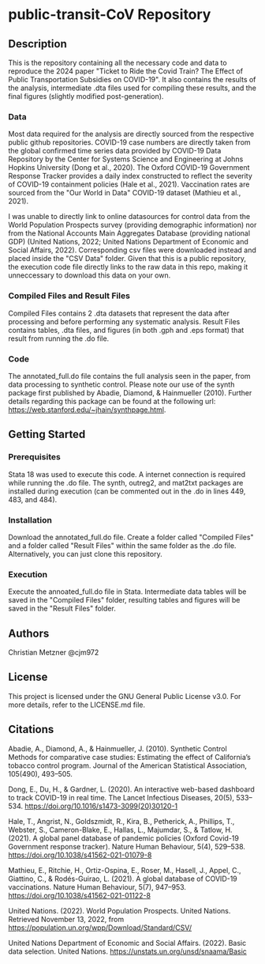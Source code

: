 # public-transit-CoV Repository

## Description
This is the repository containing all the necessary code and data to reproduce the 2024 paper "Ticket to Ride the Covid Train? The Effect of Public Transportation Subsidies on COVID-19". It also contains the results of the analysis, intermediate .dta files used for compiling these results, and the final figures (slightly modified post-generation).

### Data
Most data required for the analysis are directly sourced from the respective public github repositories. COVID-19 case numbers are directly taken from the global confirmed time series data provided by COVID-19 Data Repository by the Center for Systems Science and Engineering at Johns Hopkins University (Dong et al., 2020). The Oxford COVID-19 Government Response Tracker provides a daily index constructed to reflect the severity of COVID-19 containment policies (Hale et al., 2021). Vaccination rates are sourced from the "Our World in Data" COVID-19 dataset (Mathieu et al., 2021).

I was unable to directly link to online datasources for control data from the World Population Prospects survey (providing demographic information) nor from the National Accounts Main Aggregates Database (providing national GDP) (United Nations, 2022; United Nations Department of Economic and Social Affairs, 2022). Corresponding csv files were downloaded instead and placed inside the "CSV Data" folder. Given that this is a public repository, the execution code file directly links to the raw data in this repo, making it unneccessary to download this data on your own.

### Compiled Files and Result Files
Compiled Files contains 2 .dta datasets that represent the data after processing and before performing any systematic analysis. Result Files contains tables, .dta files, and figures (in both .gph and .eps format) that result from running the .do file.

### Code
The annotated_full.do file contains the full analysis seen in the paper, from data processing to synthetic control. Please note our use of the synth package first published by Abadie, Diamond, & Hainmueller (2010). Further details regarding this package can be found at the following url: https://web.stanford.edu/~jhain/synthpage.html.

## Getting Started

### Prerequisites
Stata 18 was used to execute this code. A internet connection is required while running the .do file. The synth, outreg2, and mat2txt packages are installed during execution (can be commented out in the .do in lines 449, 483, and 484).

### Installation
Download the annotated_full.do file. Create a folder called "Compiled Files" and a folder called "Result Files" within the same folder as the .do file. Alternatively, you can just clone this repository.

### Execution
Execute the annoated_full.do file in Stata. Intermediate data tables will be saved in the "Compiled Files" folder, resulting tables and figures will be saved in the "Result Files" folder.

## Authors
Christian Metzner
@cjm972

## License
This project is licensed under the GNU General Public License v3.0. For more details, refer to the LICENSE.md file.

## Citations

Abadie, A., Diamond, A., & Hainmueller, J. (2010). Synthetic Control Methods for comparative case studies: Estimating the effect of California’s tobacco control program. Journal of the American Statistical Association, 105(490), 493–505.

Dong, E., Du, H., & Gardner, L. (2020). An interactive web-based dashboard to track COVID-19 in real time. The Lancet Infectious Diseases, 20(5), 533–534. https://doi.org/10.1016/s1473-3099(20)30120-1

Hale, T., Angrist, N., Goldszmidt, R., Kira, B., Petherick, A., Phillips, T., Webster, S., Cameron-Blake, E., Hallas, L., Majumdar, S., & Tatlow, H. (2021). A global panel database of pandemic policies (Oxford Covid-19 Government response tracker). Nature Human Behaviour, 5(4), 529–538. https://doi.org/10.1038/s41562-021-01079-8

Mathieu, E., Ritchie, H., Ortiz-Ospina, E., Roser, M., Hasell, J., Appel, C., Giattino, C., & Rodés-Guirao, L. (2021). A global database of COVID-19 vaccinations. Nature Human Behaviour, 5(7), 947–953. https://doi.org/10.1038/s41562-021-01122-8

United Nations. (2022). World Population Prospects. United Nations. Retrieved November 13, 2022, from https://population.un.org/wpp/Download/Standard/CSV/ 

United Nations Department of Economic and Social Affairs. (2022). Basic data selection. United Nations. https://unstats.un.org/unsd/snaama/Basic




